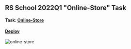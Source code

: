 
## RS School 2022Q1 "Online-Store" Task
#### Task: [Online-Store](https://github.com/rolling-scopes-school/tasks/tree/master/tasks/online-store)
#### [Deploy](https://rolling-scopes-school.github.io/andre-sm-JSFE2022Q1/online-store/)

![online-store](https://user-images.githubusercontent.com/93344252/197214989-b6e3864f-9ad8-4327-bf8f-15fd3a8cca71.png)
